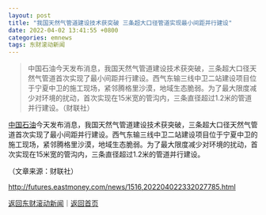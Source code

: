 ```yaml
---
layout: post
title: "我国天然气管道建设技术获突破 三条超大口径管道实现最小间距并行建设"
date: 2022-04-02 13:41:55 +0800
categories: emnews
tags: 东财滚动新闻
---
```

> 中国石油今天发布消息，我国天然气管道建设技术获突破，三条超大口径天然气管道首次实现了最小间距并行建设。西气东输三线中卫二站建设项目位于宁夏中卫的施工现场，紧邻腾格里沙漠，地域生态脆弱。为了最大限度减少对环境的扰动，首次实现在15米宽的管沟内，三条直径超过1.2米的管道并行建设。（财联社）

<p><span id="stock_1.601857"><a href="http://quote.eastmoney.com/unify/r/1.601857" class="keytip" data-code="1,601857">中国石油</a></span><span id="quote_1.601857"></span>今天发布消息，我国天然气管道建设技术获突破，三条超大口径天然气管道首次实现了最小间距并行建设。西气东输三线中卫二站建设项目位于宁夏中卫的施工现场，紧邻腾格里沙漠，地域生态脆弱。为了最大限度减少对环境的扰动，首次实现在15米宽的管沟内，三条直径超过1.2米的管道并行建设。</p><p class="em_media">（文章来源：财联社）</p>

<http://futures.eastmoney.com/news/1516,202204022332027785.html>

[返回东财滚动新闻](//finews.withounder.com/emnews/)｜[返回首页](//finews.withounder.com/)